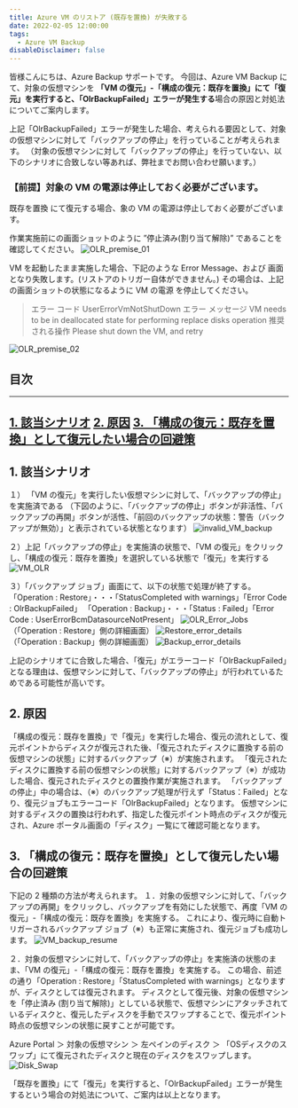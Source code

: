 ```yaml
---
title: Azure VM のリストア (既存を置換) が失敗する
date: 2022-02-05 12:00:00
tags:
  - Azure VM Backup
disableDisclaimer: false
---
```


<!-- more -->
皆様こんにちは、Azure Backup サポートです。
今回は、Azure VM Backup にて、対象の仮想マシンを **「VM の復元」-「構成の復元：既存を置換」にて「復元」を実行すると、「OlrBackupFailed」エラーが発生する**場合の原因と対処法についてご案内します。

上記「OlrBackupFailed」エラーが発生した場合、考えられる要因として、対象の仮想マシンに対して「バックアップの停止」を行っていることが考えられます。
（対象の仮想マシンに対して「バックアップの停止」を行っていない、以下のシナリオに合致しない等あれば、弊社までお問い合わせ願います。）

### 【前提】対象の VM の電源は停止しておく必要がございます。
既存を置換 にて復元する場合、象の VM の電源は停止しておく必要がございます。

作業実施前にの画面ショットのように ”停止済み(割り当て解除)” であることを確認してください。
![OLR_premise_01](https://user-images.githubusercontent.com/71251920/152478015-6ef0aea5-4143-4347-99b3-1eea5ec42b06.png)

VM を起動したまま実施した場合、下記のような Error Message、および 画面となり失敗します。(リストアのトリガー自体ができません。)
その場合は、上記の画面ショットの状態になるように VM の電源 を停止してください。
> エラー コード	UserErrorVmNotShutDown
>エラー メッセージ	VM needs to be in deallocated state for performing replace disks operation
>推奨される操作	Please shut down the VM, and retry

![OLR_premise_02](https://user-images.githubusercontent.com/71251920/152478012-f216f599-44e5-4e0f-913e-5c0013071509.png)
## 目次
-----------------------------------------------------------
[1. 該当シナリオ](#1)
[2. 原因](#2)
[3. 「構成の復元：既存を置換」として復元したい場合の回避策](#3)
-----------------------------------------------------------



## 1. 該当シナリオ<a id="1"></a>
１） 「VM の復元」を実行したい仮想マシンに対して、「バックアップの停止」を実施済である
（下図のように、「バックアップの停止」ボタンが非活性、「バックアップの再開」ボタンが活性、「前回のバックアップの状態：警告（バックアップが無効）」と表示されている状態となります）
![invalid_VM_backup](https://user-images.githubusercontent.com/71251920/148112964-af3db82c-a70e-4fe0-bdab-8d0dddc58086.png)

２）上記「バックアップの停止」を実施済の状態で、「VM の復元」をクリックし、「構成の復元：既存を置換」を選択している状態で「復元」を実行する
![VM_OLR](https://user-images.githubusercontent.com/71251920/148112978-b25ab648-9245-4db6-a81e-bc7279595399.png)

３）「バックアップ ジョブ」画面にて、以下の状態で処理が終了する。
「Operation : Restore」・・・「StatusCompleted with warnings」「Error Code : OlrBackupFailed」
「Operation : Backup」・・・「Status : Failed」「Error Code : UserErrorBcmDatasourceNotPresent」
![OLR_Error_Jobs](https://user-images.githubusercontent.com/71251920/148112973-7caf6f19-c212-4f22-90ea-558998abc2d7.png)
（「Operation : Restore」側の詳細画面）
![Restore_error_details](https://user-images.githubusercontent.com/71251920/148112977-0cd72cb6-c2bb-403f-8100-cd25a5b02b44.png)
（「Operation : Backup」側の詳細画面）
![Backup_error_details](https://user-images.githubusercontent.com/71251920/148112975-73526fb8-4586-4cc9-863e-c3d314999398.png)


上記のシナリオてに合致した場合、「復元」がエラーコード「OlrBackupFailed」となる理由は、仮想マシンに対して、「バックアップの停止」が行われているためである可能性が高いです。



## 2. 原因<a id="2"></a>
「構成の復元：既存を置換」で「復元」を実行した場合、復元の流れとして、復元ポイントからディスクが復元された後、「復元されたディスクに置換する前の仮想マシンの状態」に対するバックアップ（※）が実施されます。
「復元されたディスクに置換する前の仮想マシンの状態」に対するバックアップ（※）が成功した場合、復元されたディスクとの置換作業が実施されます。
「バックアップの停止」中の場合は、（※）のバックアップ処理が行えず「Status：Failed」となり、復元ジョブもエラーコード「OlrBackupFailed」となります。
仮想マシンに対するディスクの置換は行われず、指定した復元ポイント時点のディスクが復元され、Azure ポータル画面の「ディスク」一覧にて確認可能となります。
 
## 3. 「構成の復元：既存を置換」として復元したい場合の回避策<a id="3"></a>
下記の 2 種類の方法が考えられます。
１．対象の仮想マシンに対して、「バックアップの再開」をクリックし、バックアップを有効にした状態で、再度「VM の復元」-「構成の復元：既存を置換」を実施する。
これにより、復元時に自動トリガーされるバックアップ ジョブ（※）も正常に実施され、復元ジョブも成功します。
![VM_backup_resume](https://user-images.githubusercontent.com/71251920/148112970-9689b050-a986-4de4-b752-274624c4a17e.gif)

２．対象の仮想マシンに対して、「バックアップの停止」を実施済の状態のまま、「VM の復元」-「構成の復元：既存を置換」を実施する。
この場合、前述の通り「Operation : Restore」「StatusCompleted with warnings」となりますが、ディスクとしては復元されます。
ディスクとして復元後、対象の仮想マシンを「停止済み (割り当て解除)」としている状態で、仮想マシンにアタッチされているディスクと、復元したディスクを手動でスワップすることで、復元ポイント時点の仮想マシンの状態に戻すことが可能です。

Azure Portal ＞  対象の仮想マシン ＞ 左ペインのディスク ＞ 「OSディスクのスワップ」にて復元されたディスクと現在のディスクをスワップします。
![Disk_Swap](https://user-images.githubusercontent.com/71251920/148112967-eaab9628-7f5e-4fd4-a11f-63faa6ad75b5.jpg)

「既存を置換」にて「復元」を実行すると、「OlrBackupFailed」エラーが発生するという場合の対処法について、ご案内は以上となります。
